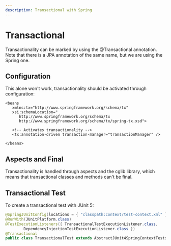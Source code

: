 ```yaml
---
description: Transactional with Spring
---
```


# Transactional

Transactionality can be marked by using the @Transactional annotation. Note that there is a JPA annotation of the same name, but we are using the Spring one.

## Configuration

This alone won't work, transactionality should be activated through configuration:

```markup
<beans
   xmlns:tx="http://www.springframework.org/schema/tx"
   xsi:schemaLocation="
      http://www.springframework.org/schema/tx
      http://www.springframework.org/schema/tx/spring-tx.xsd">

   <!-- Activates transactionality -->
   <tx:annotation-driven transaction-manager="transactionManager" />

</beans>
```

## Aspects and Final

Transactionality is handled through aspects and the cglib library, which means that transactional classes and methods can't be final.

## Transactional Test

To create a transactional test with JUnit 5:

```java
@SpringJUnitConfig(locations = { "classpath:context/test-context.xml" })
@RunWith(JUnitPlatform.class)
@TestExecutionListeners({ TransactionalTestExecutionListener.class,
        DependencyInjectionTestExecutionListener.class })
@Transactional
public class TransactionalTest extends AbstractJUnit4SpringContextTests
```

